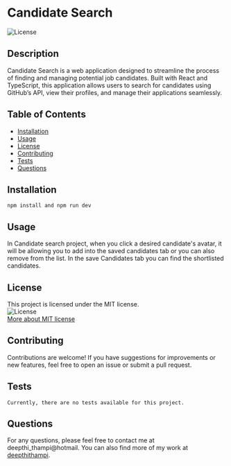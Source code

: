 # Candidate Search
![License](https://img.shields.io/badge/License-MIT-blue)
    
## Description
Candidate Search is a web application designed to streamline the process of finding and managing potential job candidates. Built with React and TypeScript, this application allows users to search for candidates using GitHub’s API, view their profiles, and manage their applications seamlessly.
    
## Table of Contents
- [Installation](#installation)
- [Usage](#usage)
- [License](#license)
- [Contributing](#contributing)
- [Tests](#tests)
- [Questions](#questions)
    
## Installation
```
npm install and npm run dev 
```
   
## Usage
In Candidate search project, when you click a desired candidate's avatar, it will be allowing you to add into the saved candidates tab or you can also remove from the list. In the save Candidates tab you can find the shortlisted candidates.
    

## License
This project is licensed under the MIT license.  
![License](https://img.shields.io/badge/License-MIT-blue)  
[More about MIT license](https://choosealicense.com/licenses/mit/)
    
    
## Contributing
Contributions are welcome! If you have suggestions for improvements or new features, feel free to open an issue or submit a pull request.
    
## Tests
```
Currently, there are no tests available for this project.
```
    
## Questions
For any questions, please feel free to contact me at deepthi_thampi@hotmail. 
You can also find more of my work at [deepthithampi](https://github.com/deepthithampi).
